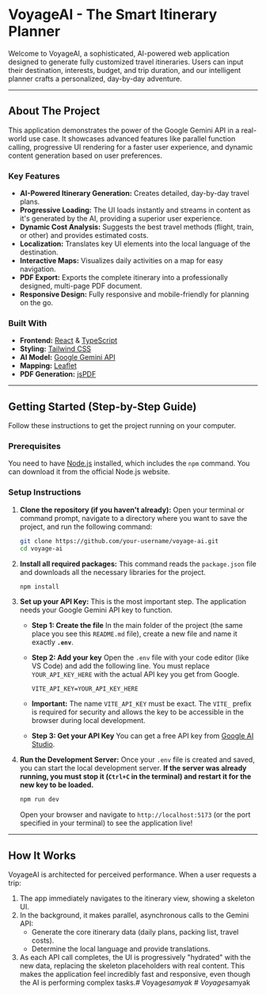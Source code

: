 # VoyageAI - The Smart Itinerary Planner

Welcome to VoyageAI, a sophisticated, AI-powered web application designed to generate fully customized travel itineraries. Users can input their destination, interests, budget, and trip duration, and our intelligent planner crafts a personalized, day-by-day adventure.

---

## About The Project

This application demonstrates the power of the Google Gemini API in a real-world use case. It showcases advanced features like parallel function calling, progressive UI rendering for a faster user experience, and dynamic content generation based on user preferences.

### Key Features

- **AI-Powered Itinerary Generation:** Creates detailed, day-by-day travel plans.
- **Progressive Loading:** The UI loads instantly and streams in content as it's generated by the AI, providing a superior user experience.
- **Dynamic Cost Analysis:** Suggests the best travel methods (flight, train, or other) and provides estimated costs.
- **Localization:** Translates key UI elements into the local language of the destination.
- **Interactive Maps:** Visualizes daily activities on a map for easy navigation.
- **PDF Export:** Exports the complete itinerary into a professionally designed, multi-page PDF document.
- **Responsive Design:** Fully responsive and mobile-friendly for planning on the go.

### Built With

- **Frontend:** [React](https://react.dev/) & [TypeScript](https://www.typescriptlang.org/)
- **Styling:** [Tailwind CSS](https://tailwindcss.com/)
- **AI Model:** [Google Gemini API](https://ai.google.dev/)
- **Mapping:** [Leaflet](https://leafletjs.com/)
- **PDF Generation:** [jsPDF](https://github.com/parallax/jsPDF)

---

## Getting Started (Step-by-Step Guide)

Follow these instructions to get the project running on your computer.

### Prerequisites

You need to have [Node.js](https://nodejs.org/) installed, which includes the `npm` command. You can download it from the official Node.js website.

### Setup Instructions

1.  **Clone the repository (if you haven't already):**
    Open your terminal or command prompt, navigate to a directory where you want to save the project, and run the following command:
    ```sh
    git clone https://github.com/your-username/voyage-ai.git
    cd voyage-ai
    ```

2.  **Install all required packages:**
    This command reads the `package.json` file and downloads all the necessary libraries for the project.
    ```sh
    npm install
    ```

3.  **Set up your API Key:**
    This is the most important step. The application needs your Google Gemini API key to function.

    -   **Step 1: Create the file**
        In the main folder of the project (the same place you see this `README.md` file), create a new file and name it exactly **`.env`**.

    -   **Step 2: Add your key**
        Open the `.env` file with your code editor (like VS Code) and add the following line. You must replace `YOUR_API_KEY_HERE` with the actual API key you get from Google.
        ```
        VITE_API_KEY=YOUR_API_KEY_HERE
        ```
    -   **Important:** The name `VITE_API_KEY` must be exact. The `VITE_` prefix is required for security and allows the key to be accessible in the browser during local development.

    -   **Step 3: Get your API Key**
        You can get a free API key from [Google AI Studio](https://aistudio.google.com/app/apikey).

4.  **Run the Development Server:**
    Once your `.env` file is created and saved, you can start the local development server. **If the server was already running, you must stop it (`Ctrl+C` in the terminal) and restart it for the new key to be loaded.**
    ```sh
    npm run dev
    ```
    Open your browser and navigate to `http://localhost:5173` (or the port specified in your terminal) to see the application live!

---

## How It Works

VoyageAI is architected for perceived performance. When a user requests a trip:

1.  The app immediately navigates to the itinerary view, showing a skeleton UI.
2.  In the background, it makes parallel, asynchronous calls to the Gemini API:
    -   Generate the core itinerary data (daily plans, packing list, travel costs).
    -   Determine the local language and provide translations.
3.  As each API call completes, the UI is progressively "hydrated" with the new data, replacing the skeleton placeholders with real content. This makes the application feel incredibly fast and responsive, even though the AI is performing complex tasks.#   V o y a g e _ s a m y a k  
 #   V o y a g e _ s a m y a k  
 